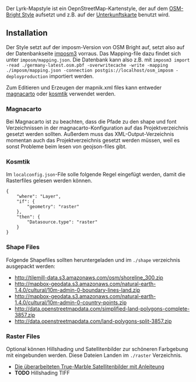 Der Lyrk-Mapstyle ist ein OepnStreetMap-Kartenstyle, der auf dem [OSM-Bright Style](https://github.com/mapbox/osm-bright) aufsetzt und z.B. auf der [Unterkunftskarte](http://unterkunftskarte.de) benutzt wird.

## Installation

Der Style setzt auf der imposm-Version von OSM Bright auf, setzt also auf der Datenbankseite [imposm3](https://github.com/omniscale/imposm3) vorraus. Das Mapping-file dazu findet sich unter `imposm/mapping.json`. Die Datenbank kann also z.B. mit `imposm3 import -read ./germany-latest.osm.pbf -overwritecache -write -mapping ./imposm/mapping.json -connection postgis://localhost/osm_imposm -deployproduction` importiert werden.

Zum Editieren und Erzeugen der mapnik.xml files kann entweder [magnacarto](https://github.com/omniscale/magnacarto) oder [kosmtik](https://github.com/kosmtik/kosmtik/) verwendet werden.

### Magnacarto

Bei Magnacarto ist zu beachten, dass die Pfade zu den shape und font Verzeichnissen in der magnacarto-Konfiguration auf das Projektverzeichnis gesetzt werden sollten. Außerdem muss das XML-Output-Verzeichnis momentan auch das Projektverzeichnis gesetzt werden müssen, weil es sonst Probleme beim lesen von geojson-files gibt.

### Kosmtik

Im `localconfig.json`-File solle folgende Regel eingefügt werden, damit die Rasterfiles gelesen werden können.

	{
		"where": "Layer",
		"if": {
			"geometry": "raster"
		},
		"then": {
			"Datasource.type": "raster"
		}
	}

### Shape Files

Folgende Shapefiles sollten heruntergeladen und im `./shape` verzeichnis ausgepackt werden:
 * http://tilemill-data.s3.amazonaws.com/osm/shoreline_300.zip
 * http://mapbox-geodata.s3.amazonaws.com/natural-earth-1.4.0/cultural/10m-admin-0-boundary-lines-land.zip
 * http://mapbox-geodata.s3.amazonaws.com/natural-earth-1.4.0/cultural/10m-admin-0-country-points.zip
 * http://data.openstreetmapdata.com/simplified-land-polygons-complete-3857.zip
 * http://data.openstreetmapdata.com/land-polygons-split-3857.zip

 ### Raster Files

 Optional können Hillshading und Satellitenbilder zur schöneren Farbgebung mit eingebunden werden. Diese Dateien Landen im `./raster` Verzeichnis.
  * [Die überarbeiteten True-Marble Satellitenbilder mit Anleiteung](https://github.com/lyrk/true-marble-edit)
  * **TODO** Hillshading TIFF